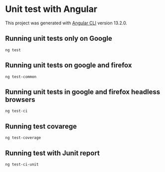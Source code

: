 # Unit test with Angular

This project was generated with [Angular CLI](https://github.com/angular/angular-cli) version 13.2.0.

## Running unit tests only on Google 

```
ng test
```

## Running unit tests on google and firefox

```
ng test-common
```


## Running unit tests in google and firefox headless browsers

```
ng test-ci
```

## Running test covarege

```
ng test-coverage
```


## Running test with Junit report

```
ng test-ci-unit
```

